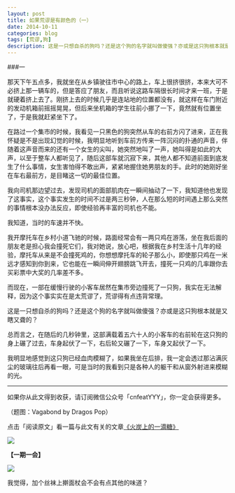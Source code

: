 ```yaml
---
layout: post
title: 如果荒谬是有颜色的（一）
date: 2014-10-11
categories: blog
tags: [荒谬,狗]
description: 这是一只想自杀的狗吗？还是这个狗的名字就叫做傻强？亦或是这只狗根本就是又瞎又聋的？
---
```


###一

那天下午五点多，我就坐在从乡镇驶往市中心的路上，车上很挤很挤，本来大可不必挤上那一辆车的，但是答应了朋友，而且听说这路车隔很长时间才来一班，于是就硬着挤上去了。刚挤上去的时候几乎是连站地的位置都没有，就这样在车门附近的发动机箱前摇摇晃晃，但后来坐机箱的学生往前小挪了一下，竟然就有位置坐了，于是我就赶紧坐下了。

在路过一个集市的时候，我看见一只黑色的狗突然从车的右前方闪了进来，正在我怀疑是不是出现幻觉的时候，我明显地听到车前方传来一阵沉闷的扑通的声音，伴随着这声音而来的还有一个女生的尖叫，她突然地叫了一声，她叫得是如此的大声，以至于整车人都听见了，随后这部车就沉寂下来，其他人都不知道前面到底发生了什么事情，女生害怕得不敢出声，紧紧地握住她男朋友的手。此时的她刚好坐在车右最前方，是目睹这一切的最佳位置。

我向司机那边望过去，发现司机的面部肌肉在一瞬间抽动了一下，我知道他也发现了这事实，这个事实发生的时间不过是两三秒钟，人在那么短的时间遇上那么突然的事情根本没办法反应，即使经验再丰富的司机也不能。

我知道，当时的车速并不快。

我开摩托车在乡村小道飞驰的时候，路面经常会有一两只鸡在游荡，坐在我后面的朋友老是担心我会撞死它们，我对她说，放心吧，根据我在乡村生活十几年的经验，摩托车从来是不会撞死鸡的，你想想摩托车的轮子那么小，即使那只鸡在一米远才感知到你到来，它也能在一瞬间伸开翅膀跳飞开去，撞死一只鸡的几率跟你去买彩票中大奖的几率差不多。

而现在，一部在缓慢行驶的小客车居然在集市旁边撞死了一只狗，我实在无法解释，因为这个事实实在是太荒谬了，荒谬得有点违背常理。

这是一只想自杀的狗吗？还是这个狗的名字就叫做傻强？亦或是这只狗根本就是又瞎又聋的？

总而言之，在随后的几秒钟里，这部满载着五六十人的小客车的右前轮在这只狗的身上碾了过去，车身起伏了一下，右后轮又碾了一下，车身又起伏了一下。

我明显地感觉到这只狗已经血肉模糊了，如果我坐在后排，我一定会透过那沾满灰尘的玻璃往后再看一眼，可是当时的我看到只是各种人的躯干和从窗外射进来模糊的光。

----

如果你从此文得到收获，请订阅微信公众号「cnfeatYYY」，你一定会获得更多。

（题图：Vagabond by Dragos Pop）

点击「阅读原文」看一篇与此文有关的文章[《火炭上的一滴糖》](http://blog.sina.com.cn/s/blog_48b0d37b01017b6x.html)

![](http://cnfeat.qiniudn.com/signitrue-2014-09-28.jpg)

**【一期一会】**


![](http://cnfeat.qiniudn.com/DSC00175.JPG)


我觉得，加个丝袜上擀面杖会不会有点其他的味道？
